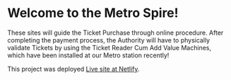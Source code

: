 # Welcome to the Metro Spire!

These sites will guide the Ticket Purchase through online procedure. After completing the payment process, the Authority will have to physically validate Tickets by using the Ticket Reader Cum Add Value Machines, which have been installed at our Metro station recently!

This project was deployed [Live site at Netlify](https://metro-spire.netlify.app).
